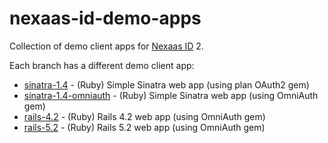 # nexaas-id-demo-apps

Collection of demo client apps for [Nexaas ID](https://id.nexaas.com) 2.

Each branch has a different demo client app:

- [sinatra-1.4](https://github.com/myfreecomm/nexaas-id-demo-apps/tree/sinatra-1.4) - (Ruby) Simple Sinatra web app (using plan OAuth2 gem)
- [sinatra-1.4-omniauth](https://github.com/myfreecomm/nexaas-id-demo-apps/tree/sinatra-1.4-omniauth) - (Ruby) Simple Sinatra web app (using OmniAuth gem)
- [rails-4.2](https://github.com/myfreecomm/nexaas-id-demo-apps/tree/rails-4.2) - (Ruby) Rails 4.2 web app (using OmniAuth gem)
- [rails-5.2](https://github.com/myfreecomm/nexaas-id-demo-apps/tree/rails-5.2) - (Ruby) Rails 5.2 web app (using OmniAuth gem)
